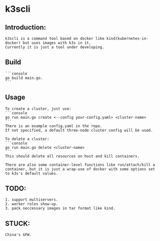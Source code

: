 # k3scli

## Introduction:
	k3scli is a command tool based on docker like kind(kubernetes-in-docker) but uses images with k3s in it.
	Currently it is just a tool under developing.

## Build
	```console
	go build main.go.
	```

## Usage
	To create a cluster, just use:
	```console
	go run main.go create <--config your-config.yaml> <cluster-name>
	```	
	There is an example config.yaml in the repo.
	If not specified, a default three-node cluster config will be used.

	To delete a cluster:
	```console
	go run main.go delete <cluster-name>
	```
	This should delete all resources on host and kill containers.	

	There are also some container-level functions like run/attach/kill a container, but it is just a wrap-use of docker with some options set to k3s's default values.

## TODO:
	1. support multiservers.
	2. worker roles show-up.
	3. pack neccessary images in tar format like kind.
## STUCK:	
	China's GFW.
